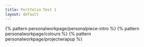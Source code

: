 ```yaml
---
title: Portfolio Test 1
layout: default
---
```


{% pattern personalworkpage/personalpiece-intro %}
{% pattern personalworkpage/colours %}
{% pattern personalworkpage/projectwrapup %}
